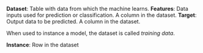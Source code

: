 
**Dataset**: Table with data from which the machine learns.
**Features**: Data inputs used for prediction or classification. A column in the dataset.
**Target**: Output data to be predicted.  A column in the dataset.

When used to instance a model, the dataset is called _training data_.

**Instance**: Row in the dataset